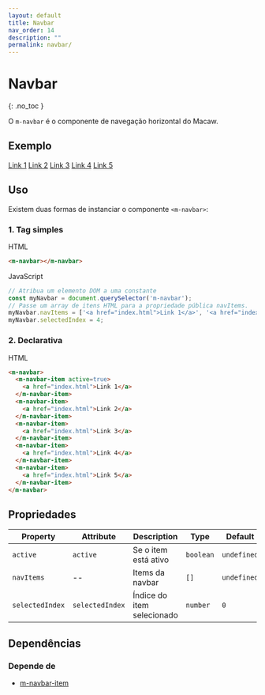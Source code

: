 ```yaml
---
layout: default
title: Navbar
nav_order: 14
description: ""
permalink: navbar/
---
```

# Navbar
{: .no_toc }

O `m-navbar` é o componente de navegação horizontal do Macaw.

## Exemplo
<style>
    .page-content .m-navbar__list {
        padding: 0;
    }
    .page-content .m-navbar__list .m-navbar__list-item,
    .page-content .m-navbar__list .m-navbar__list-item--active {
        margin: 0;
    }
    .page-content .m-navbar__list .m-navbar__list-item a,
    .page-content .m-navbar__list .m-navbar__list-item--active a {
        background-image: none;
        overflow: unset;
        text-overflow: unset;
        white-space: unset;
        background-repeat: unset;
        background-position: unset;
        background-size: unset;
    }
</style>
<m-navbar></m-navbar>

<m-navbar>
  <m-navbar-item active="true">
    <a href="index.html">Link 1</a>
  </m-navbar-item>
  <m-navbar-item>
    <a href="index.html">Link 2</a>
  </m-navbar-item>
  <m-navbar-item>
    <a href="index.html">Link 3</a>
  </m-navbar-item>
  <m-navbar-item>
    <a href="index.html">Link 4</a>
  </m-navbar-item>
  <m-navbar-item>
    <a href="index.html">Link 5</a>
  </m-navbar-item>
</m-navbar>

<script>
    const myNavbarInsideHeader = document.querySelector('m-navbar');
    myNavbarInsideHeader.navItems = ['<a href="index.html">Link 1</a>', '<a href="index.html">Link 2</a>','<a href="index.html">Link 3</a>', '<a href="index.html">Link 4</a>'];
</script>

## Uso
Existem duas formas de instanciar o componente `<m-navbar>`:
### 1. Tag simples
HTML
```html
<m-navbar></m-navbar>
```
JavaScript
```javascript
// Atribua um elemento DOM a uma constante
const myNavbar = document.querySelector('m-navbar');
// Passe um array de itens HTML para a propriedade pública navItems.
myNavbar.navItems = ['<a href="index.html">Link 1</a>', '<a href="index.html">Link 2</a>','<a href="index.html">Link 3</a>', '<a href="index.html">Link 4</a>'];
myNavbar.selectedIndex = 4;
```

### 2. Declarativa
HTML
```html
<m-navbar>
  <m-navbar-item active=true>
    <a href="index.html">Link 1</a>
  </m-navbar-item>
  <m-navbar-item>
    <a href="index.html">Link 2</a>
  </m-navbar-item>
  <m-navbar-item>
    <a href="index.html">Link 3</a>
  </m-navbar-item>
  <m-navbar-item>
    <a href="index.html">Link 4</a>
  </m-navbar-item>
  <m-navbar-item>
    <a href="index.html">Link 5</a>
  </m-navbar-item>
</m-navbar>
```

## Propriedades

| Property        | Attribute        | Description                | Type      | Default     |
|-----------------|------------------|----------------------------|-----------|-------------|
| `active`        | `active`         | Se o item está ativo       | `boolean` | `undefined` |
| `navItems`      | --               | Items da navbar            | `[]`      | `undefined` |
| `selectedIndex` | `selectedIndex` | Índice do item selecionado | `number`  | `0`         |


## Dependências

### Depende de

- [m-navbar-item](/navbar-item)